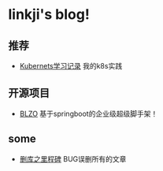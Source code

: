 
# linkji's blog!

## 推荐

- [Kubernets学习记录](/dev-ops/kubernetes) 我的k8s实践 

## 开源项目

- [BLZO](/blzo) 基于springboot的企业级超级脚手架！  

## some

- [删库之里程碑](/other/milestone-20190718.md) BUG误删所有的文章